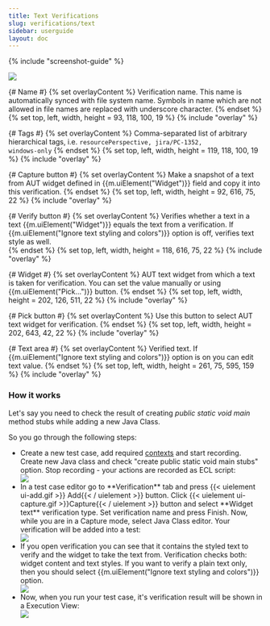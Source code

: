 ```yaml
---
title: Text Verifications
slug: verifications/text
sidebar: userguide
layout: doc
---
```


{% include "screenshot-guide" %}
<div class="screenshot">
  <img src="{{site.url}}/shared/img/screenshot-text-verification-editor-1.png"></img>
  
  {# Name #}
  {% set overlayContent %}
  Verification name. This name is automatically synced with file system name. Symbols in name which are not allowed in file names are replaced with 
  underscore character.
  {% endset %}
  {% set top, left, width, height = 93, 118, 100, 19 %}
  {% include "overlay" %}

  {# Tags #}
  {% set overlayContent %}
  Comma-separated list of arbitrary hierarchical tags, i.e. <code>resourcePerspective, jira/PC-1352, windows-only</code>
  {% endset %}
  {% set top, left, width, height = 119, 118, 100, 19 %}
  {% include "overlay" %}
  
  {# Capture button  #}
  {% set overlayContent %}
  Make a snapshot of a text from AUT widget defined in {{m.uiElement("Widget")}} field and copy it into this verification. 
  {% endset %}
  {% set top, left, width, height = 92, 616, 75, 22 %}
  {% include "overlay" %}

  {# Verify button  #}
  {% set overlayContent %}
  Verifies whether a text in a text {{m.uiElement("Widget")}} equals the text from a verification. If {{m.uiElement("Ignore text styling and colors")}} option is off,
  verifies text style as well.  
  {% endset %}
  {% set top, left, width, height = 118, 616, 75, 22 %}
  {% include "overlay" %}
  
  {# Widget #}
  {% set overlayContent %}
  AUT text widget from which a text is taken for verification. You can set the value manually or using {{m.uiElement("Pick...")}} button.
  {% endset %}
  {% set top, left, width, height = 202, 126, 511, 22 %}
  {% include "overlay" %}
  
  {# Pick button #}
  {% set overlayContent %}
  Use this button to select AUT text widget for verification.
  {% endset %}
  {% set top, left, width, height = 202, 643, 42, 22 %}
  {% include "overlay" %}
  
  {# Text area #}
  {% set overlayContent %}
  Verified text. If {{m.uiElement("Ignore text styling and colors")}} option is on you can edit text value. 
  {% endset %}
  {% set top, left, width, height = 261, 75, 595, 159 %}
  {% include "overlay" %}
  
  
 </div>
 
 ### How it works
 
Let's say you need to check the result of creating *public static void main* method stubs while adding a new Java Class.

So you go through the following steps:

<ul>
<li>Create a new test case, add required <a href = "{{site.url}}/documentation/userguide/contexts">contexts</a> and start recording. 
Create new Java class and check "create public static void main stubs" option. Stop recording - your actions are recorded as ECL script:</li>

<div class="screenshot">
  <img src="{{site.url}}/shared/img/screenshot-text-verification-1.png"></img></div>
  
<li>In a test case editor go to **Verification** tab and press {{< uielement ui-add.gif >}} Add{{< / uielement >}} button.
Click {{< uielement ui-capture.gif >}}Capture{{< / uielement >}} button and select **Widget text** verification type. 
Set verification name and press Finish. Now, while you are in a Capture mode, select Java Class editor. Your verification will be added into a test:</li>


<div class="screenshot">
  <img src="{{site.url}}/shared/img/screenshot-text-verification-2.png"></img></div>

<li>If you open verification you can see that it contains the styled text to verify and the widget to take the text from. Verification checks both: widget 
content and text styles. If you want to verify a plain text only, then you should select {{m.uiElement("Ignore text styling and colors")}} option.</li>

<div class="screenshot">
  <img src="{{site.url}}/shared/img/screenshot-text-verification-3.png"></img></div>
  
<li>Now, when you run your test case, it's verification result will be shown in a Execution View:</li>

<div class="screenshot">
  <img src="{{site.url}}/shared/img/screenshot-text-verification-4.png"></img></div>

</ul>

